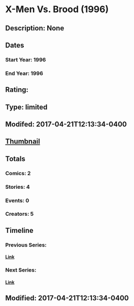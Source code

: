 # X-Men Vs. Brood (1996)
## Description: None
## Dates
### Start Year: 1996
### End Year: 1996
## Rating: 
## Type: limited
## Modifed: 2017-04-21T12:13:34-0400
## [Thumbnail](http://i.annihil.us/u/prod/marvel/i/mg/c/d0/58fa2f964dcf0.jpg)
## Totals
### Comics: 2
### Stories: 4
### Events: 0
### Creators: 5
## Timeline
### Previous Series: 
#### [Link]()
### Next Series: 
#### [Link]()
## Modified: 2017-04-21T12:13:34-0400